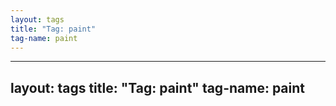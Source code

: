 ```yaml
---
layout: tags
title: "Tag: paint"
tag-name: paint
---
```

---
layout: tags
title: "Tag: paint"
tag-name: paint
---
